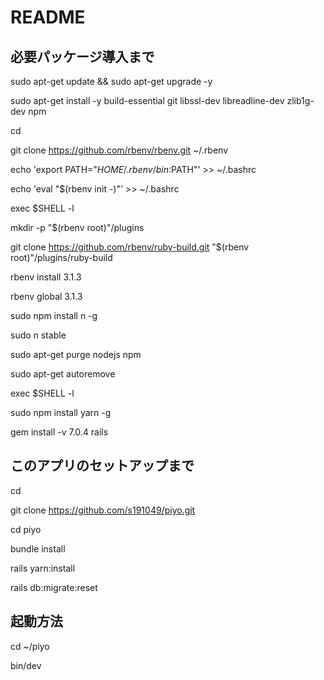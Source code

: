 # README

## 必要パッケージ導入まで

sudo apt-get update && sudo apt-get upgrade -y

sudo apt-get install -y build-essential git libssl-dev libreadline-dev zlib1g-dev npm

cd

git clone https://github.com/rbenv/rbenv.git ~/.rbenv

echo 'export PATH="$HOME/.rbenv/bin:$PATH"' >> ~/.bashrc

echo 'eval "$(rbenv init -)"' >> ~/.bashrc

exec $SHELL -l



mkdir -p "$(rbenv root)"/plugins

git clone https://github.com/rbenv/ruby-build.git "$(rbenv root)"/plugins/ruby-build

rbenv install 3.1.3

rbenv global 3.1.3



sudo npm install n -g

sudo n stable

sudo apt-get purge nodejs npm

sudo apt-get autoremove

exec $SHELL -l



sudo npm install yarn -g

gem install -v 7.0.4 rails



## このアプリのセットアップまで

cd

git clone https://github.com/s191049/piyo.git

cd piyo

bundle install

rails yarn:install

rails db:migrate:reset



## 起動方法

cd ~/piyo

bin/dev



<!--
This README would normally document whatever steps are necessary to get the
application up and running.

Things you may want to cover:

* Ruby version

* System dependencies

* Configuration

* Database creation

* Database initialization

* How to run the test suite

* Services (job queues, cache servers, search engines, etc.)

* Deployment instructions

* ...
# piyo
-->
